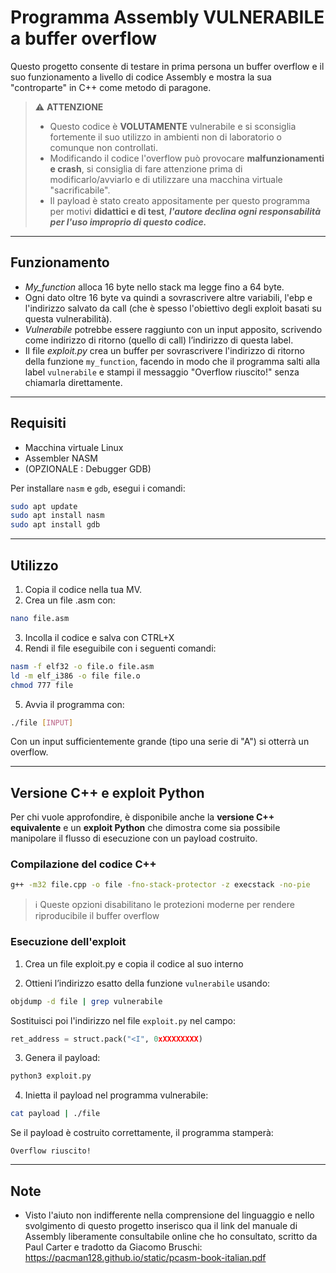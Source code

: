 # Programma Assembly VULNERABILE a buffer overflow

Questo progetto consente di testare in prima persona un buffer overflow e il suo funzionamento
a livello di codice Assembly e mostra la sua "controparte" in C++ come metodo di paragone.

> ⚠️ **ATTENZIONE**  
> - Questo codice è **VOLUTAMENTE** vulnerabile e si sconsiglia fortemente il suo utilizzo in ambienti non di laboratorio o comunque non controllati.  
> - Modificando il codice l'overflow può provocare **malfunzionamenti e crash**, si consiglia di fare attenzione prima di modificarlo/avviarlo e di utilizzare una macchina virtuale "sacrificabile".
> - Il payload è stato creato appositamente per questo programma per motivi **didattici e di test**, ***l'autore declina ogni responsabilità per l'uso improprio di questo codice.***


---

## Funzionamento

- *My_function* alloca 16 byte nello stack ma legge fino a 64 byte.
- Ogni dato oltre 16 byte va quindi a sovrascrivere altre variabili, l'ebp e l'indirizzo salvato da call (che è spesso l'obiettivo degli exploit basati su questa vulnerabilità).
- *Vulnerabile* potrebbe essere raggiunto con un input apposito, scrivendo come indirizzo di ritorno (quello di call) l’indirizzo di questa label.
- Il file *exploit.py* crea un buffer per sovrascrivere l'indirizzo di ritorno della funzione `my_function`, facendo in modo che il programma salti alla label `vulnerabile` e stampi il messaggio "Overflow riuscito!" senza chiamarla direttamente.

---

## Requisiti

- Macchina virtuale Linux
- Assembler NASM
- (OPZIONALE : Debugger GDB)

Per installare `nasm` e `gdb`, esegui i comandi:

```bash
sudo apt update
sudo apt install nasm
sudo apt install gdb
```

---

## Utilizzo

1. Copia il codice nella tua MV.
2. Crea un file .asm con:
```bash
nano file.asm
```
3. Incolla il codice e salva con CTRL+X
4. Rendi il file eseguibile con i seguenti comandi:
```bash
nasm -f elf32 -o file.o file.asm
ld -m elf_i386 -o file file.o
chmod 777 file
```
5. Avvia il programma con:
```bash
./file [INPUT]
```

Con un input sufficientemente grande (tipo una serie di "A") si otterrà un overflow.

---

## Versione C++ e exploit Python

Per chi vuole approfondire, è disponibile anche la **versione C++ equivalente** e un **exploit Python** che dimostra come sia possibile manipolare il flusso di esecuzione con un payload costruito.

### Compilazione del codice C++

```bash
g++ -m32 file.cpp -o file -fno-stack-protector -z execstack -no-pie
```

> ℹ️ Queste opzioni disabilitano le protezioni moderne per rendere riproducibile il buffer overflow

### Esecuzione dell'exploit

1. Crea un file exploit.py e copia il codice al suo interno

2. Ottieni l’indirizzo esatto della funzione `vulnerabile` usando:
```bash
objdump -d file | grep vulnerabile
```

Sostituisci poi l'indirizzo nel file `exploit.py` nel campo:
```python
ret_address = struct.pack("<I", 0xXXXXXXXX)
```

3. Genera il payload:
```bash
python3 exploit.py
```

4. Inietta il payload nel programma vulnerabile:
```bash
cat payload | ./file
```

Se il payload è costruito correttamente, il programma stamperà:
```
Overflow riuscito!
```

---

## Note

- Visto l'aiuto non indifferente nella comprensione del linguaggio e nello svolgimento di questo progetto inserisco qua il link del manuale di Assembly liberamente consultabile online che ho consultato, scritto da Paul Carter e tradotto da Giacomo Bruschi: https://pacman128.github.io/static/pcasm-book-italian.pdf